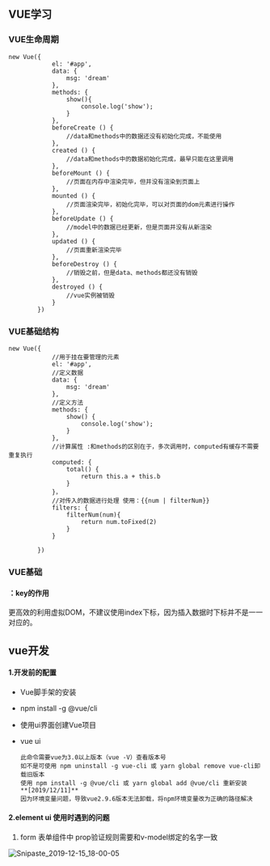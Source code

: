 ## VUE学习

### VUE生命周期

```shell
new Vue({
            el: '#app',
            data: {
                msg: 'dream'
            },
            methods: {
                show(){
                    console.log('show');
                }
            },
            beforeCreate () {
                //data和methods中的数据还没有初始化完成，不能使用
            },
            created () {
				//data和methods中的数据初始化完成，最早只能在这里调用
            },
            beforeMount () {
            	//页面在内存中渲染完毕，但并没有渲染到页面上
            },
            mounted () {
				//页面渲染完毕，初始化完毕，可以对页面的dom元素进行操作
            },
            beforeUpdate () {
				//model中的数据已经更新，但是页面并没有从新渲染
            },
            updated () {
				//页面重新渲染完毕
            },
            beforeDestroy () {
                //销毁之前，但是data、methods都还没有销毁
            },
            destroyed () {
                //vue实例被销毁
            }
        })
```

### VUE基础结构

```shell
new Vue({
			//用于挂在要管理的元素
            el: '#app',
            //定义数据
            data: {
                msg: 'dream'
            },
            //定义方法
            methods: {
                show() {
                    console.log('show');
                }
            },
            //计算属性 :和methods的区别在于，多次调用时，computed有缓存不需要重复执行
            computed: {
            	total() {
            		return this.a + this.b
            	}
            }，
            //对传入的数据进行处理 使用：{{num | filterNum}}
            filters: {
            	filterNum(num){
            		return num.toFixed(2)
            	}
            }
            
        })
```

### VUE基础

#### ：key的作用

​	更高效的利用虚拟DOM，不建议使用index下标，因为插入数据时下标并不是一一对应的。



















## vue开发

#### 1.开发前的配置

+ Vue脚手架的安装
  
+ npm install -g @vue/cli
  
+ 使用ui界面创建Vue项目
  
+ vue ui
  
    ```shell
    此命令需要vue为3.0以上版本（vue -V）查看版本号
    如不是可使用 npm uninstall -g vue-cli 或 yarn global remove vue-cli卸载旧版本
    使用 npm install -g @vue/cli 或 yarn global add @vue/cli 重新安装
    **[2019/12/11]**
  因为环境变量问题，导致vue2.9.6版本无法卸载，将npm环境变量改为正确的路径解决
  ```
  

#### 2.element ui 使用时遇到的问题

1. form 表单组件中 prop验证规则需要和v-model绑定的名字一致

![Snipaste_2019-12-15_18-00-05](F:\note\Log\VUE\images\Snipaste_2019-12-15_18-00-05.png)